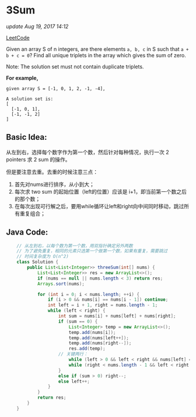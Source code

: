 # 3Sum

_update Aug 19, 2017 14:12_

[LeetCode](https://leetcode.com/problems/3sum/description/)

Given an array S of n integers, are there elements `a, b, c` in S such that `a + b + c = 0`? Find all unique triplets in the array which gives the sum of zero.

Note: The solution set must not contain duplicate triplets.

**For example,** 

```text
given array S = [-1, 0, 1, 2, -1, -4],

A solution set is:
[
  [-1, 0, 1],
  [-1, -1, 2]
]
```

## Basic Idea:

从左到右，选择每个数字作为第一个数，然后针对每种情况，执行一次 2 pointers 求 2 sum 的操作。

但是要注意去重。去重的时候注意三点：

1. 首先对nums进行排序，从小到大；
2. 每次求 two sum 的起始位置（left的位置）应该是 i+1，即当前第一个数之后的那个数；
3. 在每次出现可行解之后，要用while循环让left和right向中间同时移动，跳过所有重复组合；

## Java Code:

```java
    // 从左到右，以每个数为第一个数，用双指针确定另外两数
    // 为了避免重复，相同的元素只选第一个做第一个数，如果有重复，需要跳过
    // 时间复杂度为 O(n^2)
    class Solution {
        public List<List<Integer>> threeSum(int[] nums) {
            List<List<Integer>> res = new ArrayList<>();
            if (nums == null || nums.length < 3) return res;
            Arrays.sort(nums);

            for (int i = 0; i < nums.length; ++i) {
                if (i > 0 && nums[i] == nums[i - 1]) continue;
                int left = i + 1, right = nums.length - 1;
                while (left < right) {
                    int sum = nums[i] + nums[left] + nums[right];
                    if (sum == 0) {
                        List<Integer> temp = new ArrayList<>();
                        temp.add(nums[i]);
                        temp.add(nums[left++]);
                        temp.add(nums[right--]);
                        res.add(temp);
                    // 关键两行：
                        while (left > 0 && left < right && nums[left] == nums[left - 1]) left++;
                        while (right < nums.length - 1 && left < right && nums[right] == nums[right + 1]) right--;
                    }
                    else if (sum > 0) right--;
                    else left++;
                }
            }
            return res;
        }
    }
```

